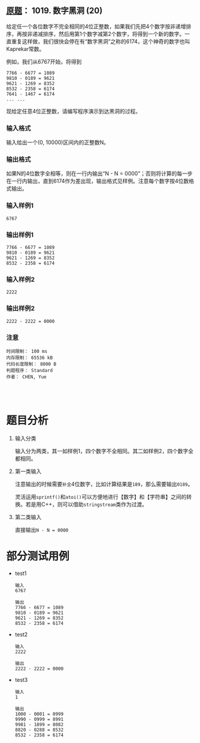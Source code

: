 ##	[原题](https://www.patest.cn/contests/pat-b-practise/1019)： 1019. 数字黑洞 (20)

给定任一个各位数字不完全相同的4位正整数，如果我们先把4个数字按非递增排序，再按非递减排序，然后用第1个数字减第2个数字，将得到一个新的数字。一直重复这样做，我们很快会停在有“数字黑洞”之称的6174，这个神奇的数字也叫Kaprekar常数。

例如，我们从6767开始，将得到

	7766 - 6677 = 1089
	9810 - 0189 = 9621
	9621 - 1269 = 8352
	8532 - 2358 = 6174
	7641 - 1467 = 6174
	... ...

现给定任意4位正整数，请编写程序演示到达黑洞的过程。

###	输入格式

输入给出一个(0, 10000)区间内的正整数N。

###	输出格式

如果N的4位数字全相等，则在一行内输出“N - N = 0000”；否则将计算的每一步在一行内输出，直到6174作为差出现，输出格式见样例。注意每个数字按4位数格式输出。

###	输入样例1

	6767

###	输出样例1

	7766 - 6677 = 1089
	9810 - 0189 = 9621
	9621 - 1269 = 8352
	8532 - 2358 = 6174

###	输入样例2

	2222

###	输出样例2

	2222 - 2222 = 0000

###	注意

	时间限制： 100 ms
	内存限制： 65536 kB
	代码长度限制： 8000 B
	判题程序： Standard
	作者： CHEN, Yue

<br/><br/>

#	题目分析

1.	输入分类

	输入分为两类，其一如样例1，四个数字不全相同。其二如样例2，四个数字全都相同。

2.	第一类输入

	注意输出的时候需要`补全`4位数字，比如计算结果是`189`，那么需要输出`0189`。

	灵活运用`sprintf()`和`atoi()`可以方便地进行【数字】和【字符串】之间的转换。若是用C++，则可以借助`stringstream`类作为过渡。

3.	第二类输入

	直接输出`N - N = 0000`

#	部分测试用例

*	test1

		输入
		6767

		输出
		7766 - 6677 = 1089
		9810 - 0189 = 9621
		9621 - 1269 = 8352
		8532 - 2358 = 6174

*	test2

		输入
		2222

		输出
		2222 - 2222 = 0000

*	test3

		输入
		1

		输出
		1000 - 0001 = 0999
		9990 - 0999 = 8991
		9981 - 1899 = 8082
		8820 - 0288 = 8532
		8532 - 2358 = 6174
